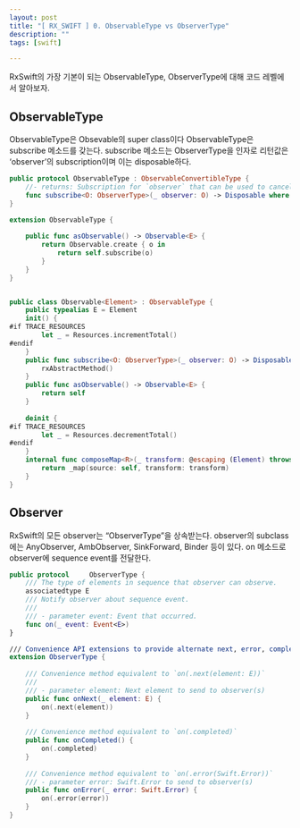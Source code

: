 ```yaml
---
layout: post
title: "[ RX_SWIFT ] 0. ObservableType vs ObserverType"
description: ""
tags: [swift]

---
```


RxSwift의 가장 기본이 되는 ObservableType, ObserverType에 대해 코드 레벨에서 알아보자. 

## ObservableType 

ObservableType은 Obsevable의 super class이다 
ObservableType은 subscribe 메소드를 갖는다. 
subscribe 메소드는 ObserverType을 인자로 리턴값은 ‘observer’의 subscription이며 이는 disposable하다. 


```swift
public protocol ObservableType : ObservableConvertibleType {
    //- returns: Subscription for `observer` that can be used to cancel production of sequence elements and free resources.
    func subscribe<O: ObserverType>(_ observer: O) -> Disposable where O.E == E
}

extension ObservableType {
   
    public func asObservable() -> Observable<E> {
        return Observable.create { o in
            return self.subscribe(o)
        }
    }
}


public class Observable<Element> : ObservableType {
    public typealias E = Element
    init() {
#if TRACE_RESOURCES
        let _ = Resources.incrementTotal()
#endif
    }
    public func subscribe<O: ObserverType>(_ observer: O) -> Disposable where O.E == E {
        rxAbstractMethod()
    }
    public func asObservable() -> Observable<E> {
        return self
    }
    
    deinit {
#if TRACE_RESOURCES
        let _ = Resources.decrementTotal()
#endif
    }
    internal func composeMap<R>(_ transform: @escaping (Element) throws -> R) -> Observable<R> {
        return _map(source: self, transform: transform)
    }
}
```

## Observer

RxSwift의 모든 observer는 “ObserverType”을 상속받는다. 
observer의 subclass에는 AnyObserver, AmbObserver, SinkForward, Binder 등이 있다. 
on 메소드로 observer에 sequence event를 전달한다. 


```swift
public protocol     ObserverType {
    /// The type of elements in sequence that observer can observe.
    associatedtype E
    /// Notify observer about sequence event.
    ///
    /// - parameter event: Event that occurred.
    func on(_ event: Event<E>)
}

/// Convenience API extensions to provide alternate next, error, completed events
extension ObserverType {
    
    /// Convenience method equivalent to `on(.next(element: E))`
    ///
    /// - parameter element: Next element to send to observer(s)
    public func onNext(_ element: E) {
        on(.next(element))
    }
    
    /// Convenience method equivalent to `on(.completed)`
    public func onCompleted() {
        on(.completed)
    }
    
    /// Convenience method equivalent to `on(.error(Swift.Error))`
    /// - parameter error: Swift.Error to send to observer(s)
    public func onError(_ error: Swift.Error) {
        on(.error(error))
    }
}
```
